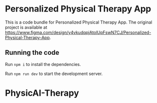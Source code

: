 
  # Personalized Physical Therapy App

  This is a code bundle for Personalized Physical Therapy App. The original project is available at https://www.figma.com/design/y4vkudqpjAtolUpFswN7CJ/Personalized-Physical-Therapy-App.

  ## Running the code

  Run `npm i` to install the dependencies.

  Run `npm run dev` to start the development server.
  # PhysicAI-Therapy
